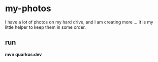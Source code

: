 # my-photos
I have a lot of photos on my hard drive, and I am creating more ... It is my little helper to keep them in some order.

## run
**mvn quarkus:dev**
